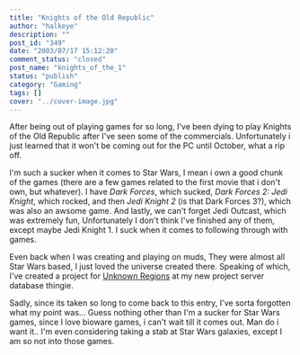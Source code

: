 ```yaml
---
title: "Knights of the Old Republic"
author: "halkeye"
description: ""
post_id: "349"
date: "2003/07/17 15:12:20"
comment_status: "closed"
post_name: "knights_of_the_1"
status: "publish"
category: "Gaming"
tags: []
cover: "../cover-image.jpg"
---
```


After being out of playing games for so long, I've been dying to play Knights of the Old Republic after I've seen some of the commercials. Unfortunately i just learned that it won't be coming out for the PC until October, what a rip off.

I'm such a sucker when it comes to Star Wars, I mean i own a good chunk of the games (there are a few games related to the first movie that i don't own, but whatever). I have _Dark Forces_, which sucked, _Dark Forces 2: Jedi Knight_, which rocked, and then _Jedi Knight 2_ (is that Dark Forces 3?), which was also an awsome game. And lastly, we can't forget Jedi Outcast, which was extremely fun, Unfortunately I don't think I've finished any of them, except maybe Jedi Knight 1. I suck when it comes to following through with games.

Even back when I was creating and playing on muds, They were almost all Star Wars based, I just loved the universe created there. Speaking of which, I've created a project for [Unknown Regions](https://www.kodekoan.com/project/ur) at my new project server database thingie.

Sadly, since its taken so long to come back to this entry, I've sorta forgotten what my point was... Guess nothing other than I'm a sucker for Star Wars games, since I love bioware games, i can't wait till it comes out. Man do i want it.. I'm even considering taking a stab at Star Wars galaxies, except I am so not into those games.